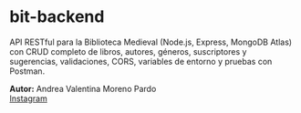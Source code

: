# bit-backend

API RESTful para la Biblioteca Medieval (Node.js, Express, MongoDB Atlas) con CRUD completo de libros, autores, géneros, suscriptores y sugerencias, validaciones, CORS, variables de entorno y pruebas con Postman.

**Autor:** Andrea Valentina Moreno Pardo  
[Instagram](https://www.instagram.com/kinmitti/)
